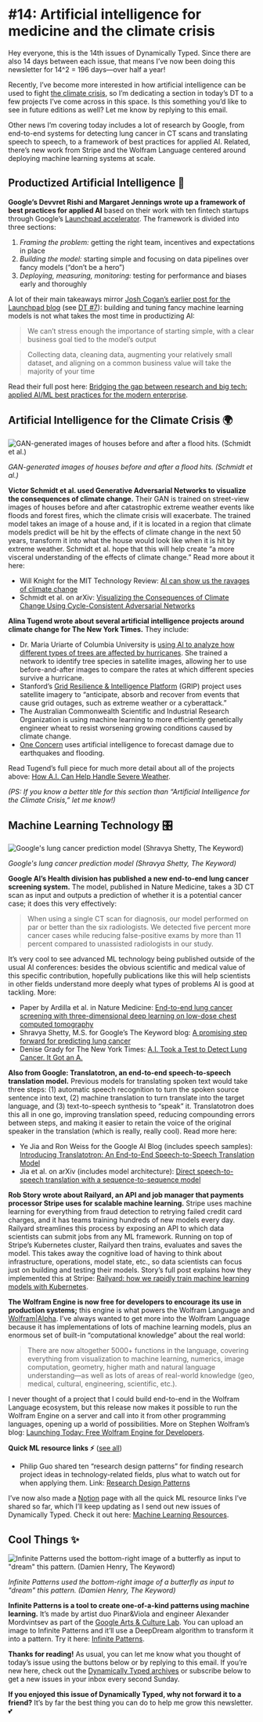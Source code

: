 # #14: Artificial intelligence for medicine and the climate crisis 

Hey everyone, this is the 14th issues of Dynamically Typed.
Since there are also 14 days between each issue, that means I’ve now been doing this newsletter for 14^2 = 196 days—over half a year!

Recently, I’ve become more interested in how artificial intelligence can be used to fight [the climate crisis](https://www.climaterealityproject.org/climate-101?utm_campaign=Dynamically%20Typed&utm_medium=email&utm_source=Revue%20newsletter), so I’m dedicating a section in today’s DT to a few projects I’ve come across in this space.
Is this something you’d like to see in future editions as well?
Let me know by replying to this email.

Other news I’m covering today includes a lot of research by Google, from end-to-end systems for detecting lung cancer in CT scans and translating speech to speech, to a framework of best practices for applied AI.
Related, there’s new work from Stripe and the Wolfram Language centered around deploying machine learning systems at scale.

## Productized Artificial Intelligence 🔌

**Google’s Devvret Rishi and Margaret Jennings wrote up a framework of best practices for applied AI** based on their work with ten fintech startups through Google’s [Launchpad accelerator](https://developers.google.com/programs/launchpad/?utm_campaign=Dynamically%20Typed&utm_medium=email&utm_source=Revue%20newsletter).
The framework is divided into three sections:

1. _Framing the problem:_ getting the right team, incentives and expectations in place
2. _Building the model:_ starting simple and focusing on data pipelines over fancy models (“don’t be a hero”)
3. _Deploying, measuring, monitoring:_ testing for performance and biases early and thoroughly

A lot of their main takeaways mirror [Josh Cogan’s earlier post for the Launchpad blog](https://medium.com/thelaunchpad/the-ml-surprise-f54706361a6c?utm_campaign=Dynamically%20Typed&utm_medium=email&utm_source=Revue%20newsletter) (see [DT #7](https://dynamicallytyped.com/issues/7-no-code-no-problem-from-indie-makers-to-machine-learning-158462?utm_campaign=Dynamically%20Typed&utm_medium=email&utm_source=Revue%20newsletter)): building and tuning fancy machine learning models is not what takes the most time in productizing AI:

> We can’t stress enough the importance of starting simple, with a clear business goal tied to the model’s output

> Collecting data, cleaning data, augmenting your relatively small dataset, and aligning on a common business value will take the majority of your time

Read their full post here: [Bridging the gap between research and big tech: applied AI/ML best practices for the modern enterprise](https://medium.com/thelaunchpad/bridging-the-gap-between-research-and-big-tech-applied-ai-ml-best-practices-for-the-modern-d962428beb14?utm_campaign=Dynamically%20Typed&utm_medium=email&utm_source=Revue%20newsletter).

## Artificial Intelligence for the Climate Crisis 🌍

![GAN-generated images of houses before and after a flood hits. (Schmidt et al.)](https://s3.amazonaws.com/revue/items/images/004/627/160/mail/81b9dcf978b56925cef01db25a3c9850.jpeg?1558809684)

_GAN-generated images of houses before and after a flood hits. (Schmidt et al.)_

**Victor Schmidt et al.
used Generative Adversarial Networks to visualize the consequences of climate change.**
Their GAN is trained on street-view images of houses before and after catastrophic extreme weather events like floods and forest fires, which the climate crisis will exacerbate.
The trained model takes an image of a house and, if it is located in a region that climate models predict will be hit by the effects of climate change in the next 50 years, transform it into what the house would look like when it is hit by extreme weather.
Schmidt et al.
hope that this will help create “a more visceral understanding of the effects of climate change.” Read more about it here:

* Will Knight for the MIT Technology Review: [AI can show us the ravages of climate change](https://www.technologyreview.com/f/613547/ai-can-show-us-the-ravages-of-climate-change/?utm_campaign=Dynamically%20Typed&utm_medium=email&utm_source=Revue%20newsletter)
* Schmidt et al. on arXiv: [Visualizing the Consequences of Climate Change Using Cycle-Consistent Adversarial Networks](https://arxiv.org/abs/1905.03709?utm_campaign=Dynamically%20Typed&utm_medium=email&utm_source=Revue%20newsletter)

**Alina Tugend wrote about several artificial intelligence projects around climate change for The New York Times.**
They include:

* Dr. Maria Uriarte of Columbia University is [using AI to analyze how different types of trees are affected by hurricanes](https://uriartelab.org/forest-disturbance-and-regrowth/?utm_campaign=Dynamically%20Typed&utm_medium=email&utm_source=Revue%20newsletter). She trained a network to identify tree species in satellite images, allowing her to use before-and-after images to compare the rates at which different species survive a hurricane.
* Stanford’s [Grid Resilience & Intelligence Platform](https://gismo.slac.stanford.edu/projects/grip.html?utm_campaign=Dynamically%20Typed&utm_medium=email&utm_source=Revue%20newsletter) (GRIP) project uses satellite imagery to “anticipate, absorb and recover from events that cause grid outages, such as extreme weather or a cyberattack.”
* The Australian Commonwealth Scientific and Industrial Research Organization is using machine learning to more efficiently genetically engineer wheat to resist worsening growing conditions caused by climate change.
* [One Concern](https://www.oneconcern.com/blog/2018-the-dawn-of-benevolent-intelligence-5LICUH70ty2cw0owEG2Os4/?utm_campaign=Dynamically%20Typed&utm_medium=email&utm_source=Revue%20newsletter) uses artificial intelligence to forecast damage due to earthquakes and flooding.

Read Tugend’s full piece for much more detail about all of the projects above: [How A.I.
Can Help Handle Severe Weather](https://www.nytimes.com/2019/05/12/climate/artificial-intelligence-climate-change.html?utm_campaign=Dynamically%20Typed&utm_medium=email&utm_source=Revue%20newsletter).

_(PS: If you know a better title for this section than “Artificial Intelligence for the Climate Crisis,” let me know!)_

## Machine Learning Technology 🎛

![Google's lung cancer prediction model (Shravya Shetty, The Keyword)](https://s3.amazonaws.com/revue/items/images/004/626/402/mail/3f06ea2cd6272a88cae1cbac92073736.png?1558780967)

_Google's lung cancer prediction model (Shravya Shetty, The Keyword)_

**Google AI’s Health division has published a new end-to-end lung cancer screening system.**
The model, published in Nature Medicine, takes a 3D CT scan as input and outputs a prediction of whether it is a potential cancer case; it does this very effectively:

> When using a single CT scan for diagnosis, our model performed on par or better than the six radiologists.
> We detected five percent more cancer cases while reducing false-positive exams by more than 11 percent compared to unassisted radiologists in our study.

It’s very cool to see advanced ML technology being published outside of the usual AI conferences: besides the obvious scientific and medical value of this specific contribution, hopefully publications like this will help scientists in other fields understand more deeply what types of problems AI is good at tackling.
More:

* Paper by Ardilla et al. in Nature Medicine: [End-to-end lung cancer screening with three-dimensional deep learning on low-dose chest computed tomography](https://www.nature.com/articles/s41591-019-0447-x?utm_campaign=Dynamically%20Typed&utm_medium=email&utm_source=Revue%20newsletter)
* Shravya Shetty, M.S. for Google’s The Keyword blog: [A promising step forward for predicting lung cancer](https://www.blog.google/technology/health/lung-cancer-prediction/?utm_campaign=Dynamically%20Typed&utm_medium=email&utm_source=Revue%20newsletter)
* Denise Grady for The New York Times: [A.I. Took a Test to Detect Lung Cancer. It Got an A.](https://www.nytimes.com/2019/05/20/health/cancer-artificial-intelligence-ct-scans.html?utm_campaign=Dynamically%20Typed&utm_medium=email&utm_source=Revue%20newsletter#click=https://t.co/nNRiK9JU1S)

**Also from Google: Translatotron, an end-to-end speech-to-speech translation model.**
Previous models for translating spoken text would take three steps: (1) automatic speech recognition to turn the spoken source sentence into text, (2) machine translation to turn translate into the target language, and (3) text-to-speech synthesis to “speak” it.
Translatotron does this all in one go, improving translation speed, reducing compounding errors between steps, and making it easier to retain the voice of the original speaker in the translation (which is really, really cool).
Read more here:

* Ye Jia and Ron Weiss for the Google AI Blog (includes speech samples): [Introducing Translatotron: An End-to-End Speech-to-Speech Translation Model](https://ai.googleblog.com/2019/05/introducing-translatotron-end-to-end.html?m=1&utm_campaign=Dynamically%20Typed&utm_medium=email&utm_source=Revue%20newsletter)
* Jia et al. on arXiv (includes model architecture): [Direct speech-to-speech translation with a sequence-to-sequence model](https://arxiv.org/abs/1904.06037?utm_campaign=Dynamically%20Typed&utm_medium=email&utm_source=Revue%20newsletter)

**Rob Story wrote about Railyard, an API and job manager that payments processor Stripe uses for scalable machine learning.**
Stripe uses machine learning for everything from fraud detection to retrying failed credit card charges, and it has teams training hundreds of new models every day.
Railyard streamlines this process by exposing an API to which data scientists can submit jobs from any ML framework.
Running on top of Stripe’s Kubernetes cluster, Railyard then trains, evaluates and saves the model.
This takes away the cognitive load of having to think about infrastructure, operations, model state, etc., so data scientists can focus just on building and testing their models.
Story’s full post explains how they implemented this at Stripe: [Railyard: how we rapidly train machine learning models with Kubernetes](https://stripe.com/gb/blog/railyard-training-models?utm_campaign=Dynamically%20Typed&utm_medium=email&utm_source=Revue%20newsletter).

**The Wolfram Engine is now free for developers to encourage its use in production systems;** this engine is what powers the Wolfram Language and [Wolfram|Alpha](https://www.wolframalpha.com/?utm_campaign=Dynamically%20Typed&utm_medium=email&utm_source=Revue%20newsletter).
I’ve always wanted to get more into the Wolfram Language because it has implementations of lots of machine learning models, plus an enormous set of built-in “computational knowledge” about the real world:

> There are now altogether 5000+ functions in the language, covering everything from visualization to machine learning, numerics, image computation, geometry, higher math and natural language understanding—as well as lots of areas of real-world knowledge (geo, medical, cultural, engineering, scientific, etc.).

I never thought of a project that I could build end-to-end in the Wolfram Language ecosystem, but this release now makes it possible to run the Wolfram Engine on a server and call into it from other programming languages, opening up a world of possibilities.
More on Stephen Wolfram’s blog: [Launching Today: Free Wolfram Engine for Developers](https://blog.stephenwolfram.com/2019/05/launching-today-free-wolfram-engine-for-developers/?utm_campaign=Dynamically%20Typed&utm_medium=email&utm_source=Revue%20newsletter).

**Quick ML resource links ⚡️** ([see all](https://www.notion.so/adab36fecaea4306880898f41dcb9cb3?utm_campaign=Dynamically%20Typed&utm_medium=email&utm_source=Revue%20newsletter&v=cb3a74562c914234ac171931dad6c2e4))

* Philip Guo shared ten “research design patterns” for finding research project ideas in technology-related fields, plus what to watch out for when applying them. Link: [Research Design Patterns](http://pgbovine.net/research-design-patterns.htm?utm_campaign=Dynamically%20Typed&utm_medium=email&utm_source=Revue%20newsletter)

I’ve now also made a [Notion](https://www.notion.so/?utm_campaign=Dynamically%20Typed&utm_medium=email&utm_source=Revue%20newsletter) page with all the quick ML resource links I’ve shared so far, which I’ll keep updating as I send out new issues of Dynamically Typed.
Check it out here: [Machine Learning Resources](https://www.notion.so/adab36fecaea4306880898f41dcb9cb3?utm_campaign=Dynamically%20Typed&utm_medium=email&utm_source=Revue%20newsletter&v=cb3a74562c914234ac171931dad6c2e4).

## Cool Things ✨

![Infinite Patterns used the bottom-right image of a butterfly as input to "dream" this pattern. (Damien Henry, The Keyword)](https://s3.amazonaws.com/revue/items/images/004/626/457/mail/784e345b2108f878368a2a20ba0a55e8.png?1558783980)

_Infinite Patterns used the bottom-right image of a butterfly as input to "dream" this pattern. (Damien Henry, The Keyword)_

**Infinite Patterns is a tool to create one-of-a-kind patterns using machine learning.**
It’s made by artist duo Pinar&Viola and engineer Alexander Mordvintsev as part of the [Google Arts & Culture Lab](https://experiments.withgoogle.com/collection/arts-culture?utm_campaign=Dynamically%20Typed&utm_medium=email&utm_source=Revue%20newsletter).
You can upload an image to Infinite Patterns and it’ll use a DeepDream algorithm to transform it into a pattern.
Try it here: [Infinite Patterns](https://experiments.withgoogle.com/infinitepatterns?utm_campaign=Dynamically%20Typed&utm_medium=email&utm_source=Revue%20newsletter).

**Thanks for reading!**
As usual, you can let me know what you thought of today’s issue using the buttons below or by replying to this email.
If you’re new here, check out the [Dynamically Typed archives](https://dynamicallytyped.com/?utm_campaign=Dynamically%20Typed&utm_medium=email&utm_source=Revue%20newsletter) or subscribe below to get a new issues in your inbox every second Sunday.

**If you enjoyed this issue of Dynamically Typed, why not forward it to a friend?**
It’s by far the best thing you can do to help me grow this newsletter.
💕